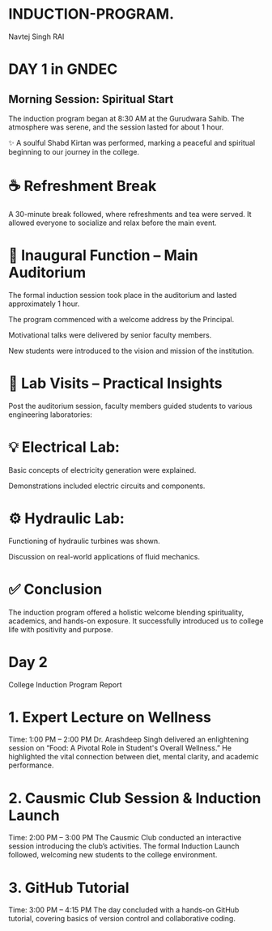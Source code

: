 # INDUCTION-PROGRAM.
Navtej Singh RAI
# DAY 1 in GNDEC
## Morning Session: Spiritual Start

The induction program began at 8:30 AM at the Gurudwara Sahib. The atmosphere was serene, and the session lasted for about 1 hour.

✨ A soulful Shabd Kirtan was performed, marking a peaceful and spiritual beginning to our journey in the college.

# ☕ Refreshment Break
A 30-minute break followed, where refreshments and tea were served. It allowed everyone to socialize and relax before the main event.

# 🎤 Inaugural Function – Main Auditorium
The formal induction session took place in the auditorium and lasted approximately 1 hour.

The program commenced with a welcome address by the Principal.

Motivational talks were delivered by senior faculty members.

New students were introduced to the vision and mission of the institution.

# 🧪 Lab Visits – Practical Insights

Post the auditorium session, faculty members guided students to various engineering laboratories:

# 💡 Electrical Lab:

Basic concepts of electricity generation were explained.

Demonstrations included electric circuits and components.

# ⚙️ Hydraulic Lab:

Functioning of hydraulic turbines was shown.

Discussion on real-world applications of fluid mechanics.

# ✅ Conclusion
The induction program offered a holistic welcome blending spirituality, academics, and hands-on exposure. It successfully introduced us to college life with positivity and purpose.

# Day 2
College Induction Program Report

# 1. Expert Lecture on Wellness
Time: 1:00 PM – 2:00 PM
Dr. Arashdeep Singh delivered an enlightening session on “Food: A Pivotal Role in Student's Overall Wellness.” He highlighted the vital connection between diet, mental clarity, and academic performance.

# 2. Causmic Club Session & Induction Launch
Time: 2:00 PM – 3:00 PM
The Causmic Club conducted an interactive session introducing the club’s activities. The formal Induction Launch followed, welcoming new students to the college environment.

# 3. GitHub Tutorial
Time: 3:00 PM – 4:15 PM
The day concluded with a hands-on GitHub tutorial, covering basics of version control and collaborative coding.






